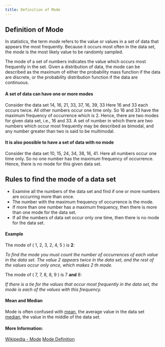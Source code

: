 ```yaml
---
title: Definition of Mode
---
```

## Definition of Mode

In statistics, the term _mode_ refers to the value or values in a set of data that appears the most frequently. Because it occurs most often in the data set, the _mode_ is the most likely value to be randomly sampled.

The mode of a set of numbers indicates the value which occurs most frequently in the set.
Given a distribution of data, the mode can be described as the maximum of either the probability mass function if the data are discrete, or the probability distribution function if the data are continuous.

#### A set of data can have one or more modes

Consider the data set 14, 16, 21, 33, 37, 16, 39, 33 Here 16 and 33 each occurs twice. All other numbers occur one time only. So 16 and 33 have the maximum frequency of occurrence which is 2. Hence, there are two modes for given data set, i.e., 16 and 33. A set of number in which there are two numbers which occur most frequently may be described as bimodal, and any number greater than two is said to be multimodal.

#### It is also possible to have a set of data with no mode

Consider the data set 10, 15, 24, 34, 38, 16, 41. Here all numbers occur one time only. So no one number has the maximum frequency of occurrence. Hence, there is no mode for this given data set.

## Rules to find the mode of a data set
  * Examine all the numbers of the data set and find if one or more numbers are occurring more than once.
  * The number with the maximum frequency of occurrence is the mode.
  * If more than one number has a maximum frequency, then there is more than one mode for the data set.
  * If all the numbers of data set occur only one time, then there is no mode for the data set.  

#### Example

The mode of ( 1, 2, 3, 2, 4, 5 ) is **2**:

_To find the mode you must count the number of occurrences of each value in the data set. The value 2 appears twice in the data set, and the rest of the values occur only once, which makes 2 th mode._

The mode of ( 7, 7, 8, 8, 9 ) is 7 **and** 8:

_If there is a tie for the values that occur most frequently in the data set, the mode is each of the values with this frequency._

#### Mean and Median
Mode is often confused with [mean](https://guide.freecodecamp.org/mathematics/definition-of-mean), the average value in the data set
[median](https://en.wikipedia.org/wiki/Median), the value in the middle of the data set.

#### More Information:
[Wikipedia - Mode](https://en.wikipedia.org/wiki/Mode_(statistics))
[Mode Definition](https://www.tutorialspoint.com/mean_median_and_mode/mode_of_data_set.htm)